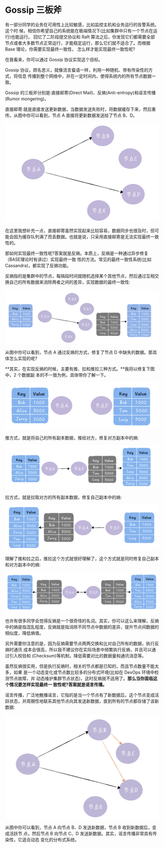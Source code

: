 # Gossip 三板斧

有一部分同学的业务在可用性上比较敏感，比如监控主机和业务运行的告警系统。这个时 候，相信你希望自己的系统能在极端情况下(比如集群中只有一个节点在运行)也能运行。 回忆了二阶段提交协议和 Raft 算法之后，你发现它们都需要全部节点或者大多数节点正常运行，才能稳定运行，那么它们就不适合了。而根据 Base 理论，你需要实现最终一致性， 怎么样才能实现最终一致性呢?

在我看来，你可以通过 Gossip 协议实现这个目标。

Gossip 协议，顾名思义，就像流言蜚语一样，利用一种随机、带有传染性的方式，将信息 传播到整个网络中，并在一定时间内，使得系统内的所有节点数据一致。


Gossip 的三板斧分别是:直接邮寄(Direct Mail)、反熵(Anti-entropy)和谣言传播 (Rumor mongering)。

直接邮寄:就是直接发送更新数据，当数据发送失败时，将数据缓存下来，然后重传。从图中你可以看到，节点 A 直接将更新数据发送给了节点 B、D。

![img](./assets/image-20211114112526048.png)

在这里我想补充一点，直接邮寄虽然实现起来比较容易，数据同步也很及时，但可能会因为缓存队列满了而丢数据。也就是说，只采用直接邮寄是无法实现最终一致性的。

那如何实现最终一致性呢?答案就是反熵。本质上，反熵是一种通过异步修复（BASE理论时有讲过）实现最终一致 性的方法。常见的最终一致性系统(比如 Cassandra)，都实现了反熵功能。

反熵指的是集群中的节点，每隔段时间就随机选择某个其他节点，然后通过互相交换自己的所有数据来消除两者之间的差异，实现数据的最终一致性:

![img](./assets/image-20211114112739720.png)

从图中你可以看到，节点 A 通过反熵的方式，修复了节点 D 中缺失的数据。那具体怎么实现的呢?

**其实，在实现反熵的时候，主要有推、拉和推拉三种方式。**我将以修复下图中，2 个数据副 本的不一致为例，具体带你了解一下。

![img](./assets/image-20211114112816080.png)

推方式，就是将自己的所有副本数据，推给对方，修复对方副本中的熵:

![img](./assets/image-20211114112835525.png)

拉方式，就是拉取对方的所有副本数据，修复自己副本中的熵:

![img](./assets/image-20211114112852916.png)

理解了推和拉之后，推拉这个方式就很好理解了，这个方式就是同时修复自己副本和对方副本中的熵:

![img](./assets/image-20211114112914007.png)

也许有很多同学会觉得反熵是一个很奇怪的名词。其实，你可以这么来理解，反熵中的熵是指混乱程度，反熵就是指消除不同节点中数据的差异，提升节点间数据的相似度，降低熵值。

另外需要你注意的是，因为反熵需要节点两两交换和比对自己所有的数据，执行反熵时通讯 成本会很高，所以我不建议你在实际场景中频繁执行反熵，并且可以通过引入校验和 (Checksum)等机制，降低需要对比的数据量和通讯消息等。

虽然反熵很实用，但是执行反熵时，相关的节点都是已知的，而且节点数量不能太多，如果 是一个动态变化或节点数比较多的分布式环境(比如在 DevOps 环境中检测节点故障，并 动态维护集群节点状态)，这时反熵就不适用了。**那么当你面临这个情况要怎样实现最终一 致性呢?答案就是谣言传播。**



谣言传播，广泛地散播谣言，它指的是当一个节点有了新数据后，这个节点变成活跃状态，并周期性地联系其他节点向其发送新数据，直到所有的节点都存储了该新数据:

![img](./assets/image-20211114113123951.png)

从图中你可以看到，节点 A 向节点 B、D 发送新数据，节点 B 收到新数据后，变成活跃节 点，然后节点 B 向节点 C、D 发送新数据。其实，谣言传播非常具有传染性，它适合动态 变化的分布式系统。

